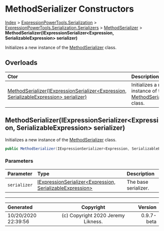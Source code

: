 ﻿# MethodSerializer Constructors

[Index](../index.md) > [ExpressionPowerTools.Serialization](ExpressionPowerTools.Serialization.a.md) > [ExpressionPowerTools.Serialization.Serializers](ExpressionPowerTools.Serialization.Serializers.n.md) > [MethodSerializer](ExpressionPowerTools.Serialization.Serializers.MethodSerializer.cs.md) > **MethodSerializer(IExpressionSerializer&lt;Expression, SerializableExpression> serializer)**

Initializes a new instance of the [MethodSerializer](ExpressionPowerTools.Serialization.Serializers.MethodSerializer.cs.md) class.

## Overloads

| Ctor | Description |
| :-- | :-- |
| [MethodSerializer(IExpressionSerializer&lt;Expression, SerializableExpression> serializer)](#methodserializeriexpressionserializerexpression-serializableexpression-serializer) | Initializes a new instance of the [MethodSerializer](ExpressionPowerTools.Serialization.Serializers.MethodSerializer.cs.md) class. |

## MethodSerializer(IExpressionSerializer&lt;Expression, SerializableExpression> serializer)

Initializes a new instance of the [MethodSerializer](ExpressionPowerTools.Serialization.Serializers.MethodSerializer.cs.md) class.

```csharp
public MethodSerializer(IExpressionSerializer<Expression, SerializableExpression> serializer)
```

### Parameters

| Parameter | Type | Description |
| :-- | :-- | :-- |
| `serializer` | [IExpressionSerializer&lt;Expression, SerializableExpression>](ExpressionPowerTools.Serialization.Signatures.IExpressionSerializer`2.i.md) | The base serializer. |



---

| Generated | Copyright | Version |
| :-- | :-: | --: |
| 10/20/2020 22:39:56 | (c) Copyright 2020 Jeremy Likness. | 0.9.7-beta |

